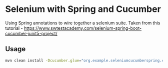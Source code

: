# Selenium with Spring and Cucumber

Using Spring annotations to wire together a selenium suite. Taken from this tutorial - https://www.swtestacademy.com/selenium-spring-boot-cucumber-junit5-project/

## Usage

```bash
mvn clean install -Dcucumber.glue="org.example.seleniumcucumberspring.cucumber.steps" -Dcucumber.plugin="com/swtestacademy/springbootselenium/cucumber/features"
